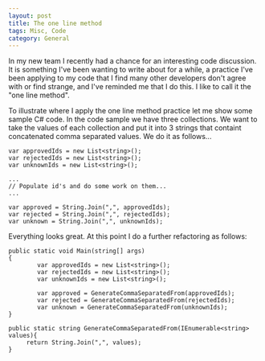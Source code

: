 ```yaml
---
layout: post
title: The one line method
tags: Misc, Code
category: General
---
```

In my new team I recently had a chance for an interesting code discussion. It is something I've been wanting to write about for a while, a practice I've been applying to my code that I find many other developers don't agree with or find strange, and I've reminded me that I do this. I like to call it the "one line method".

To illustrate where I apply the one line method practice let me show some sample C# code. In the code sample we have three collections. We want to take the values of each collection and put it into 3 strings that containt concatenated comma separated values. We do it as follows...

~~~
var approvedIds = new List<string>();
var rejectedIds = new List<string>();
var unknownIds = new List<string>();

...
// Populate id's and do some work on them...
...

var approved = String.Join(",", approvedIds);
var rejected = String.Join(",", rejectedIds);
var unknown = String.Join(",", unknownIds);
~~~

Everything looks great. At this point I do a further refactoring as follows:

~~~
public static void Main(string[] args)
{
		var approvedIds = new List<string>();
		var rejectedIds = new List<string>();
		var unknownIds = new List<string>();

		var approved = GenerateCommaSeparatedFrom(approvedIds);
		var rejected = GenerateCommaSeparatedFrom(rejectedIds);
		var unknown = GenerateCommaSeparatedFrom(unknownIds);
}

public static string GenerateCommaSeparatedFrom(IEnumerable<string> values){
	 return String.Join(",", values);
}
~~~
